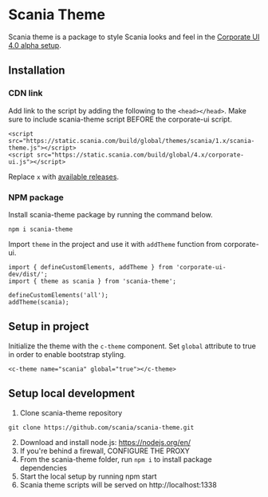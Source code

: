 # Scania Theme

Scania theme is a package to style Scania looks and feel in the [Corporate UI 4.0 alpha setup](https://github.com/scania/corporate-ui-dev/).

## Installation

### CDN link

Add link to the script by adding the following to the `<head></head>`. Make sure to include scania-theme script BEFORE the corporate-ui script.
```
<script src="https://static.scania.com/build/global/themes/scania/1.x/scania-theme.js"></script>
<script src="https://static.scania.com/build/global/4.x/corporate-ui.js"></script>
```
Replace `x` with [available releases](https://www.npmjs.com/package/scania-theme).

### NPM package

Install scania-theme package by running the command below.
```
npm i scania-theme
```
Import `theme` in the project and use it with `addTheme` function from corporate-ui.

```
import { defineCustomElements, addTheme } from 'corporate-ui-dev/dist/'; 
import { theme as scania } from 'scania-theme'; 
 
defineCustomElements('all'); 
addTheme(scania);
```

## Setup in project

Initialize the theme with the `c-theme` component. Set `global` attribute to true in order to enable bootstrap styling.

```
<c-theme name="scania" global="true"></c-theme>
```

## Setup local development

1. Clone scania-theme repository

```
git clone https://github.com/scania/scania-theme.git
```

2. Download and install node.js: https://nodejs.org/en/
3. If you're behind a firewall, CONFIGURE THE PROXY
4. From the scania-theme folder, run `npm i` to install package dependencies
5. Start the local setup by running npm start
6. Scania theme scripts will be served on http://localhost:1338

